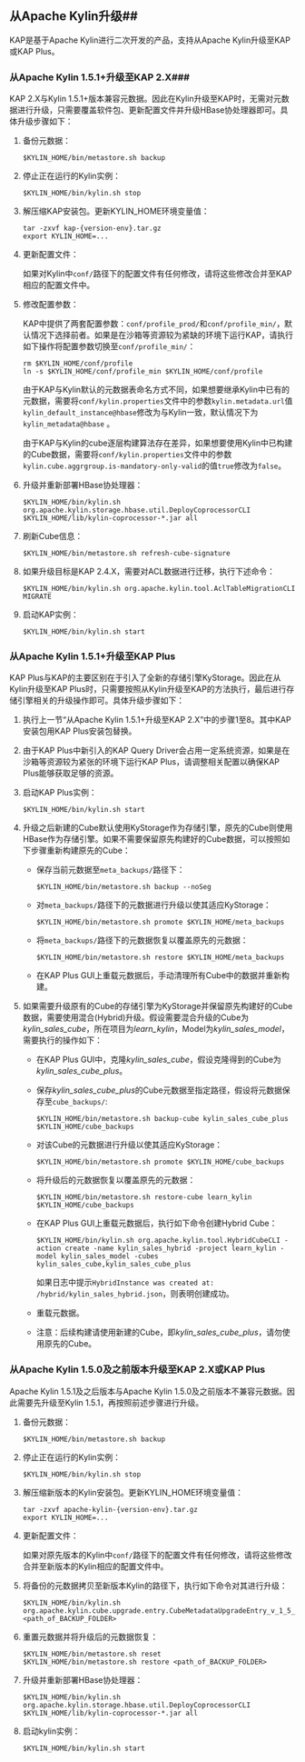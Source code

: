 ## 从Apache Kylin升级##

KAP是基于Apache Kylin进行二次开发的产品，支持从Apache Kylin升级至KAP或KAP Plus。

### 从Apache Kylin 1.5.1+升级至KAP 2.X###

KAP 2.X与Kylin 1.5.1+版本兼容元数据。因此在Kylin升级至KAP时，无需对元数据进行升级，只需要覆盖软件包、更新配置文件并升级HBase协处理器即可。具体升级步骤如下：

1. 备份元数据：

   ```shell
   $KYLIN_HOME/bin/metastore.sh backup
   ```

2. 停止正在运行的Kylin实例：

   ```shell
   $KYLIN_HOME/bin/kylin.sh stop
   ```

3. 解压缩KAP安装包。更新KYLIN_HOME环境变量值：

   ```shell
   tar -zxvf kap-{version-env}.tar.gz
   export KYLIN_HOME=...
   ```

4. 更新配置文件：

   如果对Kylin中`conf/`路径下的配置文件有任何修改，请将这些修改合并至KAP相应的配置文件中。

5. 修改配置参数：

   KAP中提供了两套配置参数：`conf/profile_prod/`和`conf/profile_min/`，默认情况下选择前者。如果是在沙箱等资源较为紧缺的环境下运行KAP，请执行如下操作将配置参数切换至`conf/profile_min/`：

      ```shell
   rm $KYLIN_HOME/conf/profile
   ln -s $KYLIN_HOME/conf/profile_min $KYLIN_HOME/conf/profile
      ```

   由于KAP与Kylin默认的元数据表命名方式不同，如果想要继承Kylin中已有的元数据，需要将`conf/kylin.properties`文件中的参数`kylin.metadata.url`值`kylin_default_instance@hbase`修改为与Kylin一致，默认情况下为`kylin_metadata@hbase` 。

   由于KAP与Kylin的cube逐层构建算法存在差异，如果想要使用Kylin中已构建的Cube数据，需要将`conf/kylin.properties`文件中的参数`kylin.cube.aggrgroup.is-mandatory-only-valid`的值`true`修改为`false`。


6. 升级并重新部署HBase协处理器：

   ```shell
   $KYLIN_HOME/bin/kylin.sh org.apache.kylin.storage.hbase.util.DeployCoprocessorCLI $KYLIN_HOME/lib/kylin-coprocessor-*.jar all
   ```

7. 刷新Cube信息：

   ```shell
   $KYLIN_HOME/bin/metastore.sh refresh-cube-signature
   ```

8. 如果升级目标是KAP 2.4.X，需要对ACL数据进行迁移，执行下述命令：

   ```shell
   $KYLIN_HOME/bin/kylin.sh org.apache.kylin.tool.AclTableMigrationCLI MIGRATE
   ```

9. 启动KAP实例：

   ```shell
   $KYLIN_HOME/bin/kylin.sh start
   ```


### 从Apache Kylin 1.5.1+升级至KAP Plus

KAP Plus与KAP的主要区别在于引入了全新的存储引擎KyStorage。因此在从Kylin升级至KAP Plus时，只需要按照从Kylin升级至KAP的方法执行，最后进行存储引擎相关的升级操作即可。具体升级步骤如下：

1. 执行上一节“从Apache Kylin 1.5.1+升级至KAP 2.X”中的步骤1至8。其中KAP安装包用KAP Plus安装包替换。

2. 由于KAP Plus中新引入的KAP Query Driver会占用一定系统资源，如果是在沙箱等资源较为紧张的环境下运行KAP Plus，请调整相关配置以确保KAP Plus能够获取足够的资源。

3. 启动KAP Plus实例：

   ```shell
   $KYLIN_HOME/bin/kylin.sh start
   ```

4. 升级之后新建的Cube默认使用KyStorage作为存储引擎，原先的Cube则使用HBase作为存储引擎。如果不需要保留原先构建好的Cube数据，可以按照如下步骤重新构建原先的Cube：

   - 保存当前元数据至`meta_backups/`路径下：

     ```shell
     $KYLIN_HOME/bin/metastore.sh backup --noSeg
     ```

   - 对`meta_backups/`路径下的元数据进行升级以使其适应KyStorage：

     ```shell
     $KYLIN_HOME/bin/metastore.sh promote $KYLIN_HOME/meta_backups
     ```

   - 将`meta_backups/`路径下的元数据恢复以覆盖原先的元数据：

     ```shell
     $KYLIN_HOME/bin/metastore.sh restore $KYLIN_HOME/meta_backups
     ```

   - 在KAP Plus GUI上重载元数据后，手动清理所有Cube中的数据并重新构建。

5. 如果需要升级原有的Cube的存储引擎为KyStorage并保留原先构建好的Cube数据，需要使用混合(Hybrid)升级。假设需要混合升级的Cube为*kylin_sales_cube*，所在项目为*learn_kylin*，Model为*kylin_sales_model*，需要执行的操作如下：

   - 在KAP Plus GUI中，克隆*kylin_sales_cube*，假设克隆得到的Cube为*kylin_sales_cube_plus*。

   - 保存*kylin_sales_cube_plus*的Cube元数据至指定路径，假设将元数据保存至`cube_backups/`:

     ```shell
     $KYLIN_HOME/bin/metastore.sh backup-cube kylin_sales_cube_plus $KYLIN_HOME/cube_backups
     ```

   - 对该Cube的元数据进行升级以使其适应KyStorage：

     ```shell
     $KYLIN_HOME/bin/metastore.sh promote $KYLIN_HOME/cube_backups
     ```

   - 将升级后的元数据恢复以覆盖原先的元数据：

     ```shell
     $KYLIN_HOME/bin/metastore.sh restore-cube learn_kylin $KYLIN_HOME/cube_backups
     ```

   - 在KAP Plus GUI上重载元数据后，执行如下命令创建Hybrid Cube：

     ```shell
     $KYLIN_HOME/bin/kylin.sh org.apache.kylin.tool.HybridCubeCLI -action create -name kylin_sales_hybrid -project learn_kylin -model kylin_sales_model -cubes kylin_sales_cube,kylin_sales_cube_plus
     ```

     如果日志中提示`HybridInstance was created at: /hybrid/kylin_sales_hybrid.json`，则表明创建成功。

   - 重载元数据。

   - 注意：后续构建请使用新建的Cube，即*kylin_sales_cube_plus*，请勿使用原先的Cube。


### 从Apache Kylin 1.5.0及之前版本升级至KAP 2.X或KAP Plus ###

Apache Kylin 1.5.1及之后版本与Apache Kylin 1.5.0及之前版本不兼容元数据。因此需要先升级至Kylin 1.5.1，再按照前述步骤进行升级。

1. 备份元数据：

   ```shell
   $KYLIN_HOME/bin/metastore.sh backup
   ```

2. 停止正在运行的Kylin实例：

   ```shell
   $KYLIN_HOME/bin/kylin.sh stop
   ```

3. 解压缩新版本的Kylin安装包。更新KYLIN_HOME环境变量值：

   ```shell
   tar -zxvf apache-kylin-{version-env}.tar.gz
   export KYLIN_HOME=...
   ```

4. 更新配置文件：

   如果对原先版本的Kylin中`conf/`路径下的配置文件有任何修改，请将这些修改合并至新版本的Kylin相应的配置文件中。

5. 将备份的元数据拷贝至新版本Kylin的路径下，执行如下命令对其进行升级：

   ```shell
   $KYLIN_HOME/bin/kylin.sh  org.apache.kylin.cube.upgrade.entry.CubeMetadataUpgradeEntry_v_1_5_1 <path_of_BACKUP_FOLDER>
   ```

6. 重置元数据并将升级后的元数据恢复：

   ```shell
   $KYLIN_HOME/bin/metastore.sh reset
   $KYLIN_HOME/bin/metastore.sh restore <path_of_BACKUP_FOLDER>
   ```

7. 升级并重新部署HBase协处理器：

   ```shell
   $KYLIN_HOME/bin/kylin.sh org.apache.kylin.storage.hbase.util.DeployCoprocessorCLI $KYLIN_HOME/lib/kylin-coprocessor-*.jar all
   ```

8. 启动kylin实例：

   ```shell
   $KYLIN_HOME/bin/kylin.sh start
   ```

### 